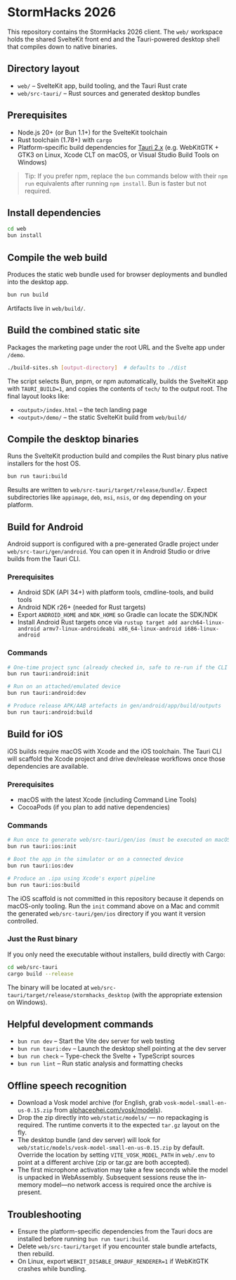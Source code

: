 # StormHacks 2026

This repository contains the StormHacks 2026 client. The `web/` workspace holds the shared SvelteKit front end and the Tauri-powered desktop shell that compiles down to native binaries.

## Directory layout
- `web/` – SvelteKit app, build tooling, and the Tauri Rust crate
- `web/src-tauri/` – Rust sources and generated desktop bundles

## Prerequisites
- Node.js 20+ (or Bun 1.1+) for the SvelteKit toolchain
- Rust toolchain (1.78+) with `cargo`
- Platform-specific build dependencies for [Tauri 2.x](https://tauri.app/start/prerequisites/) (e.g. WebKitGTK + GTK3 on Linux, Xcode CLT on macOS, or Visual Studio Build Tools on Windows)

> Tip: If you prefer npm, replace the `bun` commands below with their `npm run` equivalents after running `npm install`. Bun is faster but not required.

## Install dependencies
```bash
cd web
bun install
```

## Compile the web build
Produces the static web bundle used for browser deployments and bundled into the desktop app.
```bash
bun run build
```
Artifacts live in `web/build/`.

## Build the combined static site
Packages the marketing page under the root URL and the Svelte app under `/demo`.
```bash
./build-sites.sh [output-directory]  # defaults to ./dist
```
The script selects Bun, pnpm, or npm automatically, builds the SvelteKit app with `TAURI_BUILD=1`, and copies the contents of `tech/` to the output root. The final layout looks like:
- `<output>/index.html` – the tech landing page
- `<output>/demo/` – the static SvelteKit build from `web/build/`

## Compile the desktop binaries
Runs the SvelteKit production build and compiles the Rust binary plus native installers for the host OS.
```bash
bun run tauri:build
```
Results are written to `web/src-tauri/target/release/bundle/`. Expect subdirectories like `appimage`, `deb`, `msi`, `nsis`, or `dmg` depending on your platform.

## Build for Android
Android support is configured with a pre-generated Gradle project under `web/src-tauri/gen/android`. You can open it in Android Studio or drive builds from the Tauri CLI.

### Prerequisites
- Android SDK (API 34+) with platform tools, cmdline-tools, and build tools
- Android NDK r26+ (needed for Rust targets)
- Export `ANDROID_HOME` and `NDK_HOME` so Gradle can locate the SDK/NDK
- Install Android Rust targets once via `rustup target add aarch64-linux-android armv7-linux-androideabi x86_64-linux-android i686-linux-android`

### Commands
```bash
# One-time project sync (already checked in, safe to re-run if the CLI updates)
bun run tauri:android:init

# Run on an attached/emulated device
bun run tauri:android:dev

# Produce release APK/AAB artefacts in gen/android/app/build/outputs
bun run tauri:android:build
```

## Build for iOS
iOS builds require macOS with Xcode and the iOS toolchain. The Tauri CLI will scaffold the Xcode project and drive dev/release workflows once those dependencies are available.

### Prerequisites
- macOS with the latest Xcode (including Command Line Tools)
- CocoaPods (if you plan to add native dependencies)

### Commands
```bash
# Run once to generate web/src-tauri/gen/ios (must be executed on macOS)
bun run tauri:ios:init

# Boot the app in the simulator or on a connected device
bun run tauri:ios:dev

# Produce an .ipa using Xcode's export pipeline
bun run tauri:ios:build
```
The iOS scaffold is not committed in this repository because it depends on macOS-only tooling. Run the `init` command above on a Mac and commit the generated `web/src-tauri/gen/ios` directory if you want it version controlled.

### Just the Rust binary
If you only need the executable without installers, build directly with Cargo:
```bash
cd web/src-tauri
cargo build --release
```
The binary will be located at `web/src-tauri/target/release/stormhacks_desktop` (with the appropriate extension on Windows).

## Helpful development commands
- `bun run dev` – Start the Vite dev server for web testing
- `bun run tauri:dev` – Launch the desktop shell pointing at the dev server
- `bun run check` – Type-check the Svelte + TypeScript sources
- `bun run lint` – Run static analysis and formatting checks

## Offline speech recognition
- Download a Vosk model archive (for English, grab `vosk-model-small-en-us-0.15.zip` from [alphacephei.com/vosk/models](https://alphacephei.com/vosk/models)).
- Drop the zip directly into `web/static/models/` — no repackaging is required. The runtime converts it to the expected `tar.gz` layout on the fly.
- The desktop bundle (and dev server) will look for `web/static/models/vosk-model-small-en-us-0.15.zip` by default. Override the location by setting `VITE_VOSK_MODEL_PATH` in `web/.env` to point at a different archive (zip or tar.gz are both accepted).
- The first microphone activation may take a few seconds while the model is unpacked in WebAssembly. Subsequent sessions reuse the in-memory model—no network access is required once the archive is present.

## Troubleshooting
- Ensure the platform-specific dependencies from the Tauri docs are installed before running `bun run tauri:build`.
- Delete `web/src-tauri/target` if you encounter stale bundle artefacts, then rebuild.
- On Linux, export `WEBKIT_DISABLE_DMABUF_RENDERER=1` if WebKitGTK crashes while bundling.
